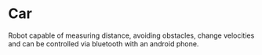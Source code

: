 # Car
Robot capable of measuring distance, avoiding obstacles, change velocities and can be controlled via bluetooth with an android phone. 
